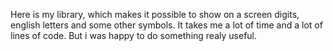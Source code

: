 Here is my library, which makes it possible to show on a screen digits, english letters and some other symbols. It takes me a lot of time and a lot of lines of code. But i was happy to do something realy useful.
